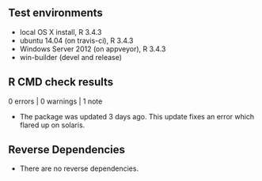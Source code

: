 ## Test environments
* local OS X install, R 3.4.3
* ubuntu 14.04 (on travis-ci), R 3.4.3
* Windows Server 2012 (on appveyor), R 3.4.3
* win-builder (devel and release)


## R CMD check results
0 errors | 0 warnings | 1 note

* The package was updated 3 days ago. This update fixes an error which flared up on solaris.


## Reverse Dependencies
* There are no reverse dependencies.
